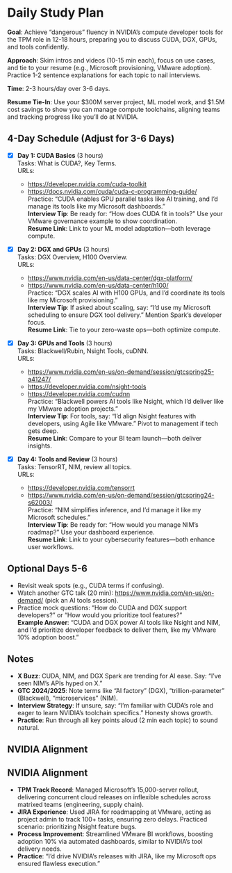 # Daily Study Plan

**Goal**: Achieve “dangerous” fluency in NVIDIA’s compute developer tools for the TPM role in 12-18 hours, preparing you to discuss CUDA, DGX, GPUs, and tools confidently.

**Approach**: Skim intros and videos (10-15 min each), focus on use cases, and tie to your resume (e.g., Microsoft provisioning, VMware adoption). Practice 1-2 sentence explanations for each topic to nail interviews.

**Time**: 2-3 hours/day over 3-6 days.

**Resume Tie-In**: Use your $300M server project, ML model work, and $1.5M cost savings to show you can manage compute toolchains, aligning teams and tracking progress like you’ll do at NVIDIA.

## 4-Day Schedule (Adjust for 3-6 Days)

- [X] **Day 1: CUDA Basics** (3 hours)  
  Tasks: What is CUDA?, Key Terms.  
  URLs:  
  - https://developer.nvidia.com/cuda-toolkit  
  - https://docs.nvidia.com/cuda/cuda-c-programming-guide/  
  Practice: “CUDA enables GPU parallel tasks like AI training, and I’d manage its tools like my Microsoft dashboards.”  
  **Interview Tip**: Be ready for: “How does CUDA fit in tools?” Use your VMware governance example to show coordination.  
  **Resume Link**: Link to your ML model adaptation—both leverage compute.

- [x] **Day 2: DGX and GPUs** (3 hours)  
  Tasks: DGX Overview, H100 Overview.  
  URLs:  
  - https://www.nvidia.com/en-us/data-center/dgx-platform/  
  - https://www.nvidia.com/en-us/data-center/h100/  
  Practice: “DGX scales AI with H100 GPUs, and I’d coordinate its tools like my Microsoft provisioning.”  
  **Interview Tip**: If asked about scaling, say: “I’d use my Microsoft scheduling to ensure DGX tool delivery.” Mention Spark’s developer focus.  
  **Resume Link**: Tie to your zero-waste ops—both optimize compute.

- [x] **Day 3: GPUs and Tools** (3 hours)  
  Tasks: Blackwell/Rubin, Nsight Tools, cuDNN.  
  URLs:  
  - https://www.nvidia.com/en-us/on-demand/session/gtcspring25-a41247/  
  - https://developer.nvidia.com/nsight-tools  
  - https://developer.nvidia.com/cudnn  
  Practice: “Blackwell powers AI tools like Nsight, which I’d deliver like my VMware adoption projects.”  
  **Interview Tip**: For tools, say: “I’d align Nsight features with developers, using Agile like VMware.” Pivot to management if tech gets deep.  
  **Resume Link**: Compare to your BI team launch—both deliver insights.

- [x] **Day 4: Tools and Review** (3 hours)  
  Tasks: TensorRT, NIM, review all topics.  
  URLs:  
  - https://developer.nvidia.com/tensorrt  
  - https://www.nvidia.com/en-us/on-demand/session/gtcspring24-s62003/  
  Practice: “NIM simplifies inference, and I’d manage it like my Microsoft schedules.”  
  **Interview Tip**: Be ready for: “How would you manage NIM’s roadmap?” Use your dashboard experience.  
  **Resume Link**: Link to your cybersecurity features—both enhance user workflows.

## Optional Days 5-6
- Revisit weak spots (e.g., CUDA terms if confusing).  
- Watch another GTC talk (20 min): https://www.nvidia.com/en-us/on-demand/ (pick an AI tools session).  
- Practice mock questions: “How do CUDA and DGX support developers?” or “How would you prioritize tool features?”  
  **Example Answer**: “CUDA and DGX power AI tools like Nsight and NIM, and I’d prioritize developer feedback to deliver them, like my VMware 10% adoption boost.”

## Notes
- **X Buzz**: CUDA, NIM, and DGX Spark are trending for AI ease. Say: “I’ve seen NIM’s APIs hyped on X.”  
- **GTC 2024/2025**: Note terms like “AI factory” (DGX), “trillion-parameter” (Blackwell), “microservices” (NIM).  
- **Interview Strategy**: If unsure, say: “I’m familiar with CUDA’s role and eager to learn NVIDIA’s toolchain specifics.” Honesty shows growth.  
- **Practice**: Run through all key points aloud (2 min each topic) to sound natural.

## NVIDIA Alignment
## NVIDIA Alignment
- **TPM Track Record**: Managed Microsoft’s 15,000-server rollout, delivering concurrent cloud releases on inflexible schedules across matrixed teams (engineering, supply chain).
- **JIRA Experience**: Used JIRA for roadmapping at VMware, acting as project admin to track 100+ tasks, ensuring zero delays. Practiced scenario: prioritizing Nsight feature bugs.
- **Process Improvement**: Streamlined VMware BI workflows, boosting adoption 10% via automated dashboards, similar to NVIDIA’s tool delivery needs.
- **Practice**: “I’d drive NVIDIA’s releases with JIRA, like my Microsoft ops ensured flawless execution.”
